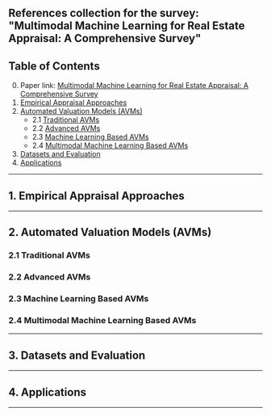 References collection for the survey: "Multimodal Machine Learning for Real Estate Appraisal: A Comprehensive Survey"
---
## **Table of Contents**
0. Paper link: [Multimodal Machine Learning for Real Estate Appraisal: A Comprehensive Survey](https://link.springer.com/chapter/10.1007/978-981-96-8183-9_26)
1. [Empirical Appraisal Approaches](#1-empirical-appraisal-approaches)
2. [Automated Valuation Models (AVMs)](#2-automated-valuation-models-avms)  
   - 2.1 [Traditional AVMs](#21-traditional-avms)  
   - 2.2 [Advanced AVMs](#22-advanced-avms)  
   - 2.3 [Machine Learning Based AVMs](#23-machine-learning-based-avms)  
   - 2.4 [Multimodal Machine Learning Based AVMs](#24-multimodal-machine-learning-based-avms)  
3. [Datasets and Evaluation](#3-datasets-and-evaluation)  
4. [Applications](#4-applications)
---
## 1. Empirical Appraisal Approaches

---
## 2. Automated Valuation Models (AVMs)
### 2.1 Traditional AVMs
### 2.2 Advanced AVMs
### 2.3 Machine Learning Based AVMs
### 2.4 Multimodal Machine Learning Based AVMs

---
## 3. Datasets and Evaluation

---
## 4. Applications

---

